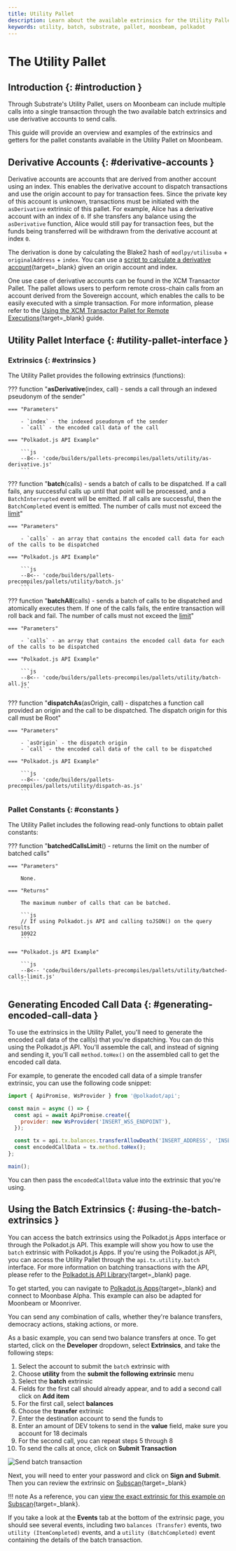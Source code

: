```yaml
---
title: Utility Pallet
description: Learn about the available extrinsics for the Utility Pallet on Moonbeam and how to interact with them using Polkadot.js Apps and the Polkadot.js API.
keywords: utility, batch, substrate, pallet, moonbeam, polkadot
---
```


# The Utility Pallet

## Introduction {: #introduction }

Through Substrate's Utility Pallet, users on Moonbeam can include multiple calls into a single transaction through the two available batch extrinsics and use derivative accounts to send calls.

This guide will provide an overview and examples of the extrinsics and getters for the pallet constants available in the Utility Pallet on Moonbeam.

## Derivative Accounts {: #derivative-accounts }

Derivative accounts are accounts that are derived from another account using an index. This enables the derivative account to dispatch transactions and use the origin account to pay for transaction fees. Since the private key of this account is unknown, transactions must be initiated with the `asDerivative` extrinsic of this pallet. For example, Alice has a derivative account with an index of `0`. If she transfers any balance using the `asDerivative` function, Alice would still pay for transaction fees, but the funds being transferred will be withdrawn from the derivative account at index `0`.

The derivation is done by calculating the Blake2 hash of `modlpy/utilisuba` + `originalAddress` + `index`.  You can use a [script to calculate a derivative account](https://github.com/albertov19/PolkaTools/blob/main/calculateDerivedAddress.ts){target=\_blank} given an origin account and index.

One use case of derivative accounts can be found in the XCM Transactor Pallet. The pallet allows users to perform remote cross-chain calls from an account derived from the Sovereign account, which enables the calls to be easily executed with a simple transaction. For more information, please refer to the [Using the XCM Transactor Pallet for Remote Executions](/builders/interoperability/xcm/remote-execution/substrate-calls/xcm-transactor-pallet/){target=_blank} guide.

## Utility Pallet Interface {: #utility-pallet-interface }

### Extrinsics {: #extrinsics }

The Utility Pallet provides the following extrinsics (functions):

??? function "**asDerivative**(index, call) - sends a call through an indexed pseudonym of the sender"

    === "Parameters"

        - `index` - the indexed pseudonym of the sender
        - `call` - the encoded call data of the call

    === "Polkadot.js API Example"

        ```js
        --8<-- 'code/builders/pallets-precompiles/pallets/utility/as-derivative.js'
        ```

??? function "**batch**(calls) - sends a batch of calls to be dispatched. If a call fails, any successful calls up until that point will be processed, and a `BatchInterrupted` event will be emitted. If all calls are successful, then the `BatchCompleted` event is emitted. The number of calls must not exceed the [limit](#constants)"

    === "Parameters"

        - `calls` - an array that contains the encoded call data for each of the calls to be dispatched

    === "Polkadot.js API Example"

        ```js
        --8<-- 'code/builders/pallets-precompiles/pallets/utility/batch.js'
        ```

??? function "**batchAll**(calls) - sends a batch of calls to be dispatched and atomically executes them. If one of the calls fails, the entire transaction will roll back and fail. The number of calls must not exceed the [limit](#constants)"

    === "Parameters"

        - `calls` - an array that contains the encoded call data for each of the calls to be dispatched

    === "Polkadot.js API Example"

        ```js
        --8<-- 'code/builders/pallets-precompiles/pallets/utility/batch-all.js'
        ```

??? function "**dispatchAs**(asOrigin, call) - dispatches a function call provided an origin and the call to be dispatched. The dispatch origin for this call must be Root"

    === "Parameters"

        - `asOrigin` - the dispatch origin
        - `call` - the encoded call data of the call to be dispatched

    === "Polkadot.js API Example"

        ```js
        --8<-- 'code/builders/pallets-precompiles/pallets/utility/dispatch-as.js'
        ```

### Pallet Constants {: #constants }

The Utility Pallet includes the following read-only functions to obtain pallet constants:

??? function "**batchedCallsLimit**() - returns the limit on the number of batched calls"

    === "Parameters"

        None.

    === "Returns"

        The maximum number of calls that can be batched.

        ```js
        // If using Polkadot.js API and calling toJSON() on the query results
        10922
        ```

    === "Polkadot.js API Example"

        ```js
        --8<-- 'code/builders/pallets-precompiles/pallets/utility/batched-calls-limit.js'
        ```

## Generating Encoded Call Data {: #generating-encoded-call-data }

To use the extrinsics in the Utility Pallet, you'll need to generate the encoded call data of the call(s) that you're dispatching. You can do this using the Polkadot.js API. You'll assemble the call, and instead of signing and sending it, you'll call `method.toHex()` on the assembled call to get the encoded call data.

For example, to generate the encoded call data of a simple transfer extrinsic, you can use the following code snippet:

```js
import { ApiPromise, WsProvider } from '@polkadot/api';

const main = async () => {
  const api = await ApiPromise.create({
    provider: new WsProvider('INSERT_WSS_ENDPOINT'),
  });

  const tx = api.tx.balances.transferAllowDeath('INSERT_ADDRESS', 'INSERT_AMOUNT');
  const encodedCallData = tx.method.toHex();
};

main();
```

You can then pass the `encodedCallData` value into the extrinsic that you're using.

## Using the Batch Extrinsics  {: #using-the-batch-extrinsics }

You can access the batch extrinsics using the Polkadot.js Apps interface or through the Polkadot.js API. This example will show you how to use the `batch` extrinsic with Polkadot.js Apps. If you're using the Polkadot.js API, you can access the Utility Pallet through the `api.tx.utility.batch` interface. For more information on batching transactions with the API, please refer to the [Polkadot.js API Library](/builders/substrate/libraries/polkadot-js-api/#batching-transactions){target=_blank} page.

To get started, you can navigate to [Polkadot.js Apps](https://polkadot.js.org/apps/?rpc=wss://wss.api.moonbase.moonbeam.network#/extrinsics){target=\_blank} and connect to Moonbase Alpha. This example can also be adapted for Moonbeam or Moonriver.

You can send any combination of calls, whether they're balance transfers, democracy actions, staking actions, or more.

As a basic example, you can send two balance transfers at once. To get started, click on the **Developer** dropdown, select **Extrinsics**, and take the following steps:

1. Select the account to submit the `batch` extrinsic with
2. Choose **utility** from the **submit the following extrinsic** menu
3. Select the **batch** extrinsic
4. Fields for the first call should already appear, and to add a second call click on **Add item**
5. For the first call, select **balances**
6. Choose the **transfer** extrinsic
7. Enter the destination account to send the funds to
8. Enter an amount of DEV tokens to send in the **value** field, make sure you account for 18 decimals
9. For the second call, you can repeat steps 5 through 8
10. To send the calls at once, click on **Submit Transaction**

![Send batch transaction](/images/builders/substrate/interfaces/utility/utility/utility-1.webp)

Next, you will need to enter your password and click on **Sign and Submit**. Then you can review the extrinsic on [Subscan](https://moonbase.subscan.io/){target=_blank}

!!! note
    As a reference, you can [view the exact extrinsic for this example on Subscan](https://moonbase.subscan.io/extrinsic/2561364-6){target=\_blank}.

If you take a look at the **Events** tab at the bottom of the extrinsic page, you should see several events, including two `balances (Transfer)` events, two `utility (ItemCompleted)` events, and a `utility (BatchCompleted)` event containing the details of the batch transaction.
